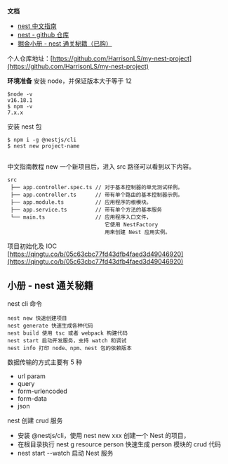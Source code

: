 **文档**

- [nest 中文指南](https://docs.nestjs.cn/9/firststeps)
- [nest - github 仓库](https://github.com/nestjs/nest)
- [掘金小册 - nest 通关秘籍（已购）](https://juejin.cn/book/7226988578700525605?utm_source=course_list)

个人仓库地址：[https://github.com/HarrisonLS/my-nest-project](https://github.com/HarrisonLS/my-nest-project)

**环境准备**
安装 node，并保证版本大于等于 12

```
$node -v
v16.18.1
$ npm -v
7.x.x
```

安装 nest 包

```
$ npm i -g @nestjs/cli
$ nest new project-name
```

##

中文指南教程
new 一个新项目后，进入 src 路径可以看到以下内容。

```
src
 ├── app.controller.spec.ts // 对于基本控制器的单元测试样例。
 ├── app.controller.ts      // 带有单个路由的基本控制器示例。
 ├── app.module.ts          // 应用程序的根模块。
 ├── app.service.ts         // 带有单个方法的基本服务
 └── main.ts                // 应用程序入口文件，
                               它使用 NestFactory
                               用来创建 Nest 应用实例。
```

项目初始化及 IOC
[https://qingtu.co/b/05c63cbc77fd43dfb4faed3d49046920](https://qingtu.co/b/05c63cbc77fd43dfb4faed3d49046920)

## 小册 - nest 通关秘籍

nest cli 命令

```
nest new 快速创建项目
nest generate 快速生成各种代码
nest build 使用 tsc 或者 webpack 构建代码
nest start 启动开发服务，支持 watch 和调试
nest info 打印 node、npm、nest 包的依赖版本
```

数据传输的方式主要有 5 种

- url param
- query
- form-urlencoded
- form-data
- json

nest 创建 crud 服务

- 安装 @nestjs/cli，使用 nest new xxx 创建一个 Nest 的项目，
- 在根目录执行 nest g resource person 快速生成 person 模块的 crud 代码
- nest start --watch 启动 Nest 服务
